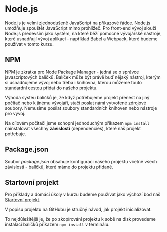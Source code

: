 # Node.js

Node.js je velmi zjednodušeně JavaScript na příkazové řádce. Node.js umožňuje spouštět JavaScript mimo prohlížeč. Pro front-end vývoj slouží Node.js především jako systém, na které běží pomocné vývojářské nástroje, které usnadňují vývoj aplikací - například Babel a Webpack, které budeme používat v tomto kurzu.

## NPM

NPM je zkratka pro Node Package Manager - jedná se o správce javascriptových balíčků. Balíček může být právě buď nějaký nástroj, kterým si usnadňujeme vývoj nebo třeba i knihovna, kterou můžeme touto standardní cestou přidat do našeho projektu.

Výhoda systéu balíčků je, že když potřebujeme projekt přenést na jiný počítač nebo k jinému vývojáři, stačí poslat námi vytvořené zdrojové soubory. Nemusíme posílat soubory standardních knihoven nebo nástroje pro vývoj.

Na cílovém počítači jsme schopni jednoduchým příkazem `npm install` nainstalovat všechny **závislosti** (dependencies), které náš projekt potřebuje.

## Package.json

Soubor *package.json* obsahuje konfiguraci našeho projektu včetně všech závislostí - balíčků, které máme do projektu přidané.

## Startovní projekt

Pro příklady a domácí úkoly v kurzu budeme používat jako výchozí bod náš [Startovní projekt](https://czchts.cz/js2-start).

V popisu projektu na GitHubu je stručný návod, jak projekt inicializovat.

To nejdůležitější je, že po zkopírování projektu k sobě na disk provedeme instalaci balíčků příkazem `npm install` v terminálu.